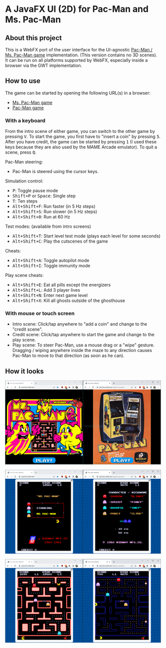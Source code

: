 # A JavaFX UI (2D) for Pac-Man and Ms. Pac-Man

## About this project

This is a WebFX port of the user interface for the UI-agnostic [Pac-Man / Ms. Pac-Man game](https://github.com/armin-reichert/pacman-basic) implementation. (This version contains no 3D scenes). It can be run on all platforms supported by WebFX, especially inside a browser via the GWT implementation.

## How to use

The game can be started by opening the following URL(s) in a browser:
- [Ms. Pac-Man game](https://mspacman.webfx.dev)
- [Pac-Man game](https://pacman.webfx.dev)

### With a keyboard

From the intro scene of either game, you can switch to the other game by pressing <kbd>V</kbd>. To start the game, you first have to "insert a coin" by pressing <kbd>5</kbd>. After you have credit, the game can be started by pressing <kbd>1</kbd> (I used these keys because they are also used by the MAME Arcade emulator). To quit a scene, press <kbd>Q</kbd>.

Pac-Man steering:
- Pac-Man is steered using the cursor keys.

Simulation control:
  - <kbd>P</kbd>: Toggle pause mode
  - <kbd>Shift+P</kbd> or <kbd>Space</kbd>: Single step
  - <kbd>T</kbd>: Ten steps
  - <kbd>Alt+Shift+F</kbd>: Run faster (in 5 Hz steps)
  - <kbd>Alt+Shift+S</kbd>: Run slower (in 5 Hz steps)
  - <kbd>Alt+Shift+0</kbd>: Run at 60 Hz

Test modes: (available from intro screens)
  - <kbd>Alt+Shift+T</kbd>: Start level test mode (plays each level for some seconds)
  - <kbd>Alt+Shift+C</kbd>: Play the cutscenes of the game

Cheats:
  - <kbd>Alt+Shift+A</kbd>: Toggle autopilot mode
  - <kbd>Alt+Shift+I</kbd>: Toggle immunity mode

Play scene cheats:
  - <kbd>Alt+Shift+E</kbd>: Eat all pills except the energizers
  - <kbd>Alt+Shift+L</kbd>: Add 3 player lives
  - <kbd>Alt+Shift+N</kbd>: Enter next game level
  - <kbd>Alt+Shift+X</kbd>: Kill all ghosts outside of the ghosthouse 

### With mouse or touch screen

- Intro scene: Click/tap anywhere to "add a coin" and change to the "credit scene".
- Credit scene: Click/tap anywhere to start the game and change to the play scene. 
- Play scene: To steer Pac-Man, use a mouse drag or a "wipe" gesture. Dragging / wiping anywhere inside the maze to any direction causes Pac-Man to move to that direction (as soon as he can).

## How it looks

![Start Pages](startpages.png)

![Intro Screens](introscreens.png)

![Play Screens](playscreens.png)
